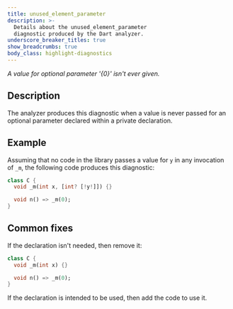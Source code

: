 ```yaml
---
title: unused_element_parameter
description: >-
  Details about the unused_element_parameter
  diagnostic produced by the Dart analyzer.
underscore_breaker_titles: true
show_breadcrumbs: true
body_class: highlight-diagnostics
---
```


_A value for optional parameter '{0}' isn't ever given._

## Description

The analyzer produces this diagnostic when a value is never passed for an
optional parameter declared within a private declaration.

## Example

Assuming that no code in the library passes a value for `y` in any
invocation of `_m`, the following code produces this diagnostic:

```dart
class C {
  void _m(int x, [int? [!y!]]) {}

  void n() => _m(0);
}
```

## Common fixes

If the declaration isn't needed, then remove it:

```dart
class C {
  void _m(int x) {}

  void n() => _m(0);
}
```

If the declaration is intended to be used, then add the code to use it.
